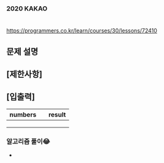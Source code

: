 ### 2020 KAKAO

#

https://programmers.co.kr/learn/courses/30/lessons/72410

## 문제 설명

## [제한사항]

## [입출력]

| numbers |     | result |
| :-----: | :-: | :----: |
|         |     |        |
|         |     |        |
|         |     |        |

### 알고리즘 풀이😂

-

```java

```

```c++

```
